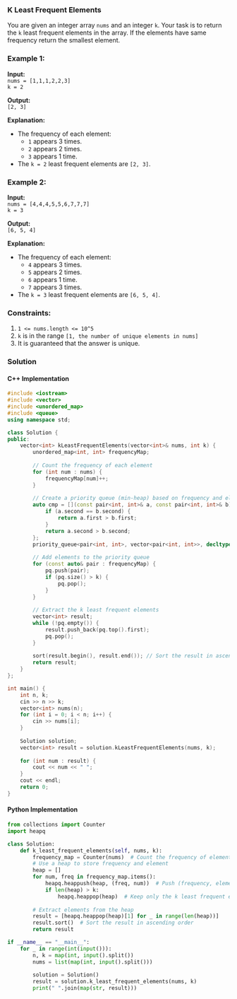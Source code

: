 ### K Least Frequent Elements

You are given an integer array `nums` and an integer `k`. Your task is to return the `k` least frequent elements in the array. If the elements have same frequency return the smallest element.
### Example 1:

**Input:**  
`nums = [1,1,1,2,2,3]`  
`k = 2`

**Output:**  
`[2, 3]`

**Explanation:**

- The frequency of each element:
    - `1` appears 3 times.
    - `2` appears 2 times.
    - `3` appears 1 time.
- The `k = 2` least frequent elements are `[2, 3]`.
### Example 2:

**Input:**  
`nums = [4,4,4,5,5,6,7,7,7]`  
`k = 3`

**Output:**  
`[6, 5, 4]`

**Explanation:**

- The frequency of each element:
    - `4` appears 3 times.
    - `5` appears 2 times.
    - `6` appears 1 time.
    - `7` appears 3 times.
- The `k = 3` least frequent elements are `[6, 5, 4]`.
### Constraints:

1. `1 <= nums.length <= 10^5`
2. `k` is in the range `[1, the number of unique elements in nums]`
3. It is guaranteed that the answer is unique.


### Solution

#### C++ Implementation
```cpp
#include <iostream>
#include <vector>
#include <unordered_map>
#include <queue>
using namespace std;

class Solution {
public:
    vector<int> kLeastFrequentElements(vector<int>& nums, int k) {
        unordered_map<int, int> frequencyMap;
        
        // Count the frequency of each element
        for (int num : nums) {
            frequencyMap[num]++;
        }
        
        // Create a priority queue (min-heap) based on frequency and element value
        auto cmp = [](const pair<int, int>& a, const pair<int, int>& b) {
            if (a.second == b.second) {
                return a.first > b.first;
            }
            return a.second > b.second;
        };
        priority_queue<pair<int, int>, vector<pair<int, int>>, decltype(cmp)> pq(cmp);
        
        // Add elements to the priority queue
        for (const auto& pair : frequencyMap) {
            pq.push(pair);
            if (pq.size() > k) {
                pq.pop();
            }
        }
        
        // Extract the k least frequent elements
        vector<int> result;
        while (!pq.empty()) {
            result.push_back(pq.top().first);
            pq.pop();
        }
        
        sort(result.begin(), result.end()); // Sort the result in ascending order
        return result;
    }
};

int main() {
    int n, k;
    cin >> n >> k;
    vector<int> nums(n);
    for (int i = 0; i < n; i++) {
        cin >> nums[i];
    }
    
    Solution solution;
    vector<int> result = solution.kLeastFrequentElements(nums, k);
    
    for (int num : result) {
        cout << num << " ";
    }
    cout << endl;
    return 0;
}
```

#### Python Implementation
```python
from collections import Counter
import heapq

class Solution:
    def k_least_frequent_elements(self, nums, k):
        frequency_map = Counter(nums)  # Count the frequency of elements
        # Use a heap to store frequency and element
        heap = []
        for num, freq in frequency_map.items():
            heapq.heappush(heap, (freq, num))  # Push (frequency, element) into the heap
            if len(heap) > k:
                heapq.heappop(heap)  # Keep only the k least frequent elements
        
        # Extract elements from the heap
        result = [heapq.heappop(heap)[1] for _ in range(len(heap))]
        result.sort()  # Sort the result in ascending order
        return result

if __name__ == "__main__":
    for _ in range(int(input())):
	    n, k = map(int, input().split())
	    nums = list(map(int, input().split()))
	    
	    solution = Solution()
	    result = solution.k_least_frequent_elements(nums, k)
	    print(" ".join(map(str, result)))
```